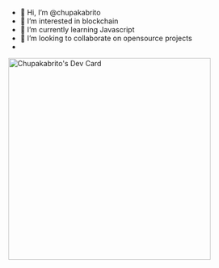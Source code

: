 - 👋 Hi, I’m @chupakabrito
- 👀 I’m interested in blockchain
- 🌱 I’m currently learning Javascript
- 💞️ I’m looking to collaborate on opensource projects
- 
<a href="https://app.daily.dev/Chupakabrito"><img src="https://api.daily.dev/devcards/157736f702594d29b814b43478ac86b2.png?r=6iu" width="400" alt="Chupakabrito's Dev Card"/></a>
<!---
chupakabrito/chupakabrito is a ✨ special ✨ repository because its `README.md` (this file) appears on your GitHub profile.
You can click the Preview link to take a look at your changes.
--->
